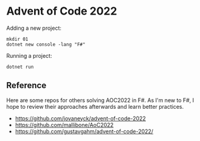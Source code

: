 # Advent of Code 2022

Adding a new project:

```
mkdir 01
dotnet new console -lang "F#"
```

Running a project:

```
dotnet run
```

## Reference

Here are some repos for others solving AOC2022 in F#.
As I'm new to F#, I hope to review their approaches afterwards and learn better practices.

- https://github.com/jovaneyck/advent-of-code-2022
- https://github.com/mallibone/AoC2022
- https://github.com/gustavgahm/advent-of-code-2022/
